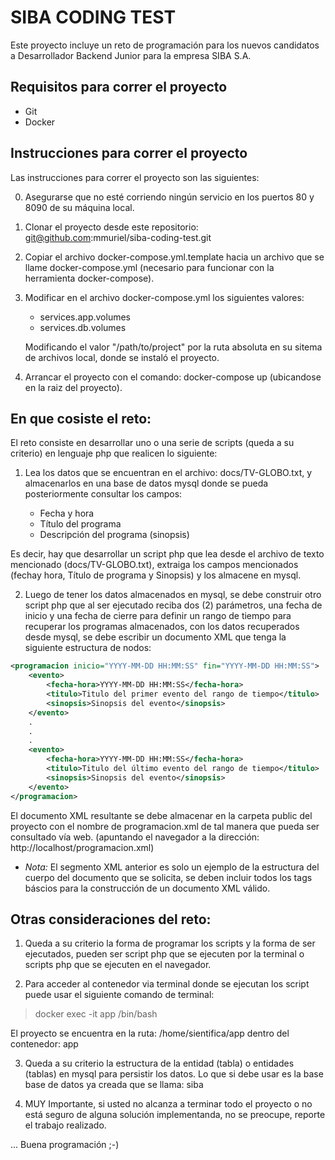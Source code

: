 # SIBA CODING TEST

Este proyecto incluye un reto de programación para los nuevos candidatos a Desarrollador Backend Junior para la empresa SIBA S.A.

## Requisitos para correr el proyecto

- Git
- Docker

## Instrucciones para correr el proyecto

Las instrucciones para correr el proyecto son las siguientes:

0. Asegurarse que no esté corriendo ningún servicio en los puertos 80 y 8090 de su máquina local.
1. Clonar el proyecto desde este repositorio: git@github.com:mmuriel/siba-coding-test.git
2. Copiar el archivo docker-compose.yml.template hacia un archivo que se llame docker-compose.yml (necesario para funcionar con la herramienta docker-compose).
3. Modificar en el archivo docker-compose.yml los siguientes valores:
	
	- services.app.volumes
	- services.db.volumes

   Modificando el valor "/path/to/project" por la ruta absoluta en su sitema de archivos local, donde se instaló el proyecto.

4. Arrancar el proyecto con el comando: docker-compose up (ubicandose en la raiz del proyecto).


## En que cosiste el reto:

El reto consiste en desarrollar uno o una serie de scripts (queda a su criterio) en lenguaje php que realicen lo siguiente:


1. Lea los datos que se encuentran en el archivo: docs/TV-GLOBO.txt, y almacenarlos en una base de datos mysql donde se pueda posteriormente consultar los campos: 

	- Fecha y hora
	- Título del programa
	- Descripción del programa (sinopsis)

Es decir, hay que desarrollar un script php que lea desde el archivo de texto mencionado (docs/TV-GLOBO.txt), extraiga los campos mencionados (fechay hora, Título de programa y Sinopsis) y los almacene en mysql.

2. Luego de tener los datos almacenados en mysql, se debe construir otro script php que  al ser ejecutado reciba dos (2) parámetros, una fecha de inicio y una fecha de cierre para definir un rango de tiempo para recuperar los programas almacenados, con los datos recuperados desde mysql, se debe escribir un documento XML que tenga la siguiente estructura de nodos:

```xml
<programacion inicio="YYYY-MM-DD HH:MM:SS" fin="YYYY-MM-DD HH:MM:SS">
	<evento>
		<fecha-hora>YYYY-MM-DD HH:MM:SS</fecha-hora>
		<titulo>Titulo del primer evento del rango de tiempo</titulo>
		<sinopsis>Sinopsis del evento</sinopsis>
	</evento>
	.
	.
	.
	<evento>
		<fecha-hora>YYYY-MM-DD HH:MM:SS</fecha-hora>
		<titulo>Titulo del último evento del rango de tiempo</titulo>
		<sinopsis>Sinopsis del evento</sinopsis>
	</evento>
</programacion>
```

El documento XML resultante se debe almacenar en la carpeta public del proyecto con el nombre de programacion.xml de tal manera que pueda ser consultado vía web. (apuntando el navegador a la dirección: http://localhost/programacion.xml)

- *Nota:* El segmento XML anterior es solo un ejemplo de la estructura del cuerpo del documento que se solicita, se deben incluir todos los tags báscios para la construcción de un documento XML válido.


## Otras consideraciones del reto:

1. Queda a su criterio la forma de programar los scripts y la forma de ser ejecutados, pueden ser script php que se ejecuten por la terminal o scripts php que se ejecuten en el navegador.

2. Para acceder al contenedor via terminal donde se ejecutan los script puede usar el siguiente comando de terminal:

> docker exec -it app /bin/bash

El proyecto se encuentra en la ruta: /home/sientifica/app dentro del contenedor: app

3. Queda a su criterio la estructura de la entidad (tabla) o entidades (tablas) en mysql para persistir los datos. Lo que si debe usar es la base base de datos ya creada que se llama: siba

4. MUY Importante, si usted no alcanza a terminar todo el proyecto o no está seguro de alguna solución implementanda, no se preocupe, reporte el trabajo realizado.

... Buena programación ;-)


